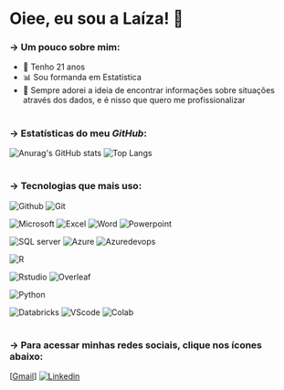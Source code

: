 # Oiee, eu sou a Laíza! 👋

### &rarr; Um pouco **sobre mim**:

* 🎂 Tenho 21 anos
* 📊 Sou formanda em Estatística
* 🤩 Sempre adorei a ideia de encontrar informações sobre situações através dos dados, e é nisso que quero me profissionalizar

#

### &rarr; Estatísticas do meu _GitHub_:

![Anurag's GitHub stats](https://github-readme-stats.vercel.app/api?username=laizamj&show_icons=true&theme=radical)
![Top Langs](https://github-readme-stats.vercel.app/api/top-langs/?username=laizamj&layout=compact)


#

### &rarr; Tecnologias que mais uso:

![Github](https://img.shields.io/badge/GitHub-100000?style=for-the-badge&logo=github&logoColor=white)
![Git](https://img.shields.io/badge/GIT-E44C30?style=for-the-badge&logo=git&logoColor=white)

![Microsoft](https://img.shields.io/badge/Microsoft_Office-D83B01?style=for-the-badge&logo=microsoft-office&logoColor=white)
![Excel](https://img.shields.io/badge/Microsoft_Excel-217346?style=for-the-badge&logo=microsoft-excel&logoColor=white)
![Word](https://img.shields.io/badge/Microsoft_Word-2B579A?style=for-the-badge&logo=microsoft-word&logoColor=white)
![Powerpoint](https://img.shields.io/badge/Microsoft_PowerPoint-B7472A?style=for-the-badge&logo=microsoft-powerpoint&logoColor=white)

![SQL server](https://img.shields.io/badge/Microsoft%20SQL%20Server-CC2927?style=for-the-badge&logo=microsoft%20sql%20server&logoColor=white)
![Azure](https://img.shields.io/badge/Microsoft_Azure-0089D6?style=for-the-badge&logo=microsoft-azure&logoColor=white)
![Azuredevops](https://img.shields.io/badge/Azure_DevOps-0078D7?style=for-the-badge&logo=azure-devops&logoColor=white)

![R](https://img.shields.io/badge/R-276DC3?style=for-the-badge&logo=r&logoColor=white)

![Rstudio](https://img.shields.io/badge/RStudio-75AADB?style=for-the-badge&logo=RStudio&logoColor=white)
![Overleaf](https://img.shields.io/badge/Overleaf-47A141?style=for-the-badge&logo=Overleaf&logoColor=white)

![Python](https://img.shields.io/badge/Python-14354C?style=for-the-badge&logo=python&logoColor=white)

![Databricks](https://img.shields.io/badge/Databricks-FF3621?style=for-the-badge&logo=Databricks&logoColor=white)
![VScode](https://img.shields.io/badge/Visual_Studio-5C2D91?style=for-the-badge&logo=visual%20studio&logoColor=white)
![Colab](https://img.shields.io/badge/Colab-F9AB00?style=for-the-badge&logo=googlecolab&color=525252)
         

         


#


### &rarr; Para acessar minhas redes sociais, clique nos ícones abaixo:

[[Gmail](https://img.shields.io/badge/Gmail-D14836?style=for-the-badge&logo=gmail&logoColor=white)]
[![Linkedin](https://img.shields.io/badge/LinkedIn-0077B5?style=for-the-badge&logo=linkedin&logoColor=white)](https://www.linkedin.com/in/la%C3%ADzamj/)
